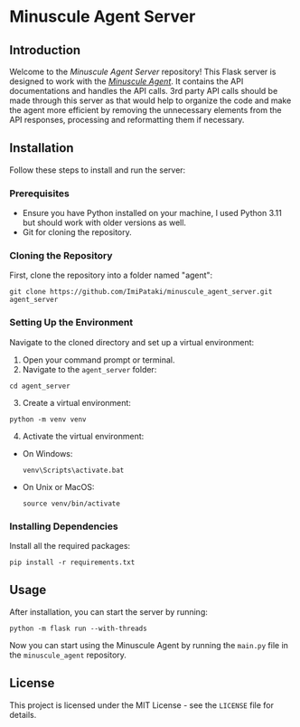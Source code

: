 # Minuscule Agent Server

## Introduction
Welcome to the *Minuscule Agent Server* repository! This Flask server is designed to work with the *[Minuscule Agent](https://github.com/ImiPataki/minuscule_agent)*.
It contains the API documentations and handles the API calls. 3rd party API calls should be made through this server as
that would help to organize the code and make the agent more efficient by removing the unnecessary elements from the
API responses, processing and reformatting them if necessary.

## Installation

Follow these steps to install and run the server:

### Prerequisites
- Ensure you have Python installed on your machine, I used Python 3.11 but should work with older versions as well.
- Git for cloning the repository.

### Cloning the Repository
First, clone the repository into a folder named "agent":
```
git clone https://github.com/ImiPataki/minuscule_agent_server.git agent_server
```
### Setting Up the Environment
Navigate to the cloned directory and set up a virtual environment:

1. Open your command prompt or terminal.
2. Navigate to the `agent_server` folder:
```
cd agent_server
```
3. Create a virtual environment:
```
python -m venv venv
 ```
4. Activate the virtual environment:
- On Windows:
  ```
  venv\Scripts\activate.bat
  ```
- On Unix or MacOS:
  ```
  source venv/bin/activate
  ```

### Installing Dependencies
Install all the required packages:
```
pip install -r requirements.txt
```

## Usage
After installation, you can start the server by running:
```
python -m flask run --with-threads
```
Now you can start using the Minuscule Agent by running the `main.py` file in the `minuscule_agent` repository.

## License
This project is licensed under the MIT License - see the `LICENSE` file for details.



